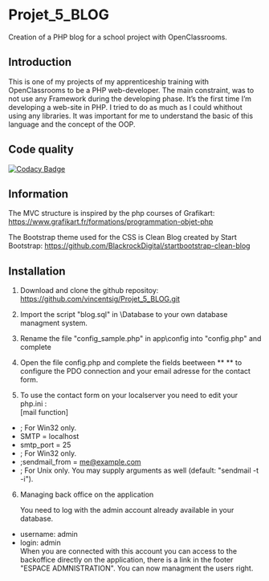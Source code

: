 # Projet_5_BLOG
Creation of a PHP blog for a school project with OpenClassrooms.

## Introduction
This is one of my projects of my apprenticeship training with OpenClassrooms to be a PHP web-developer.
The main constraint, was to not use any Framework during the developing phase.
It’s the first time I’m developing a web-site in PHP.
I tried to do as much as I could whithout using any libraries. It was important for me to understand the basic of this language and the concept of the OOP.

## Code quality

[![Codacy Badge](https://api.codacy.com/project/badge/Grade/01f9044f353e43cdaa9ffae5e1e3c265)](https://www.codacy.com/app/vincentsig/Projet_5_BLOG?utm_source=github.com&amp;utm_medium=referral&amp;utm_content=vincentsig/Projet_5_BLOG&amp;utm_campaign=Badge_Grade)


## Information

The MVC structure is inspired by the php courses of Grafikart:  
https://www.grafikart.fr/formations/programmation-objet-php


The Bootstrap theme used for the CSS is Clean Blog created by Start Bootstrap: 
https://github.com/BlackrockDigital/startbootstrap-clean-blog



## Installation

1. Download and clone the github repositoy:  
https://github.com/vincentsig/Projet_5_BLOG.git

2. Import the script "blog.sql" in \Database to your own database managment system.

3.  Rename the file "config_sample.php" in app\config   into "config.php" and complete

4. Open the file config.php and complete the fields beetween ** ** to configure the PDO connection and your email adresse for the contact form.

5. To use the contact form on your localserver you need to edit your php.ini :  
[mail function]
- ; For Win32 only.  
- SMTP = localhost  
- smtp_port = 25  
- ; For Win32 only.  
- ;sendmail_from = me@example.com  
- ; For Unix only.  You may supply arguments as well (default: "sendmail -t -i").  

6. Managing back office on the application  

    You need to log with the admin account already available in your database.
- username: admin
-  login: admin  
         When you are connected with this account you can access to the backoffice directly on the application, there is a link in the footer "ESPACE ADMNISTRATION". You can now managment the users right. 

    
    
